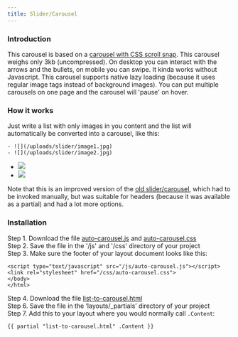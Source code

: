 ```yaml
---
title: Slider/Carousel
---
```


### Introduction

This carousel is based on a [carousel with CSS scroll snap](https://codepen.io/joosts/pen/MWJBPgo). This carousel weighs only 3kb (uncompressed). On desktop you can interact with the arrows and the bullets, on mobile you can swipe. It kinda works without Javascript. This carousel supports native lazy loading (because it uses regular image tags instead of background images). You can put multiple carousels on one page and the carousel will 'pause' on hover.

### How it works

Just write a list with only images in you content and the list will automatically be converted into a carousel, like this:

```
- ![](/uploads/slider/image1.jpg)
- ![](/uploads/slider/image2.jpg)
```

- ![](/uploads/slider/image1.jpg)
- ![](/uploads/slider/image2.jpg)

Note that this is an improved version of the [old slider/carousel](/add-ons/slider-carousel-manual), which had to be invoked manually, but was suitable for headers (because it was available as a partial) and had a lot more options.

### Installation

Step 1. Download the file [auto-carousel.js](https://raw.githubusercontent.com/jhvanderschee/hugocodex/main/static/js/auto-carousel.js) and [auto-carousel.css](https://raw.githubusercontent.com/jhvanderschee/hugocodex/main/static/css/auto-carousel.css)
<br />Step 2. Save the file in the '/js' and '/css' directory of your project
<br />Step 3. Make sure the footer of your layout document looks like this:

```
<script type="text/javascript" src="/js/auto-carousel.js"></script>
<link rel="stylesheet" href="/css/auto-carousel.css">
</body>
</html>
```
Step 4. Download the file [list-to-carousel.html](https://raw.githubusercontent.com/jhvanderschee/hugocodex/main/layouts/_partials/list-to-carousel.html)  
Step 6. Save the file in the ‘layouts/_partials’ directory of your project  
Step 7. Add this to your layout where you would normally call `.Content`:  
```
{{ partial "list-to-carousel.html" .Content }}
```